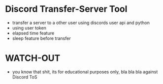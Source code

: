 # Discord Transfer-Server Tool
- transfer a server to a other user using discords user api and python
- using user token
- elapsed time feature
- sleep feature before transfer

# WATCH-OUT
- you know that shit, its for educational purposes only, bla bla bla against Discord ToS
